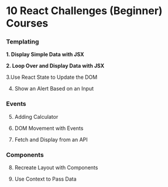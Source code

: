 # 10 React Challenges (Beginner) Courses

### Templating
**1. Display Simple Data with JSX**

<!-- Prompt: The Challenge: Display Data using JSX In this challenge, we will give you user data and you have to display it using JSX. The main tasks are: -->


**2. Loop Over and Display Data with JSX**

3.Use React State to Update the DOM

4. Show an Alert Based on an Input

### Events
5. Adding Calculator

6. DOM Movement with Events

7. Fetch and Display from an API

### Components
8. Recreate Layout with Components

9. Use Context to Pass Data